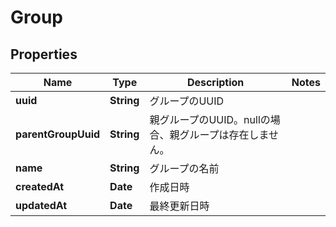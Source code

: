 

# Group


## Properties

| Name | Type | Description | Notes |
|------------ | ------------- | ------------- | -------------|
|**uuid** | **String** | グループのUUID |  |
|**parentGroupUuid** | **String** | 親グループのUUID。nullの場合、親グループは存在しません。 |  |
|**name** | **String** | グループの名前 |  |
|**createdAt** | **Date** | 作成日時 |  |
|**updatedAt** | **Date** | 最終更新日時 |  |



